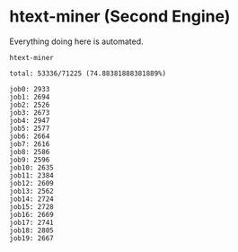 # htext-miner (Second Engine)

Everything doing here is automated.

```
htext-miner

total: 53336/71225 (74.88381888381889%)

job0: 2933
job1: 2694
job2: 2526
job3: 2673
job4: 2947
job5: 2577
job6: 2664
job7: 2616
job8: 2586
job9: 2596
job10: 2635
job11: 2384
job12: 2609
job13: 2562
job14: 2724
job15: 2728
job16: 2669
job17: 2741
job18: 2805
job19: 2667
```